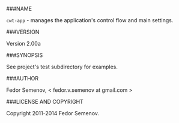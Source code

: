 ###NAME

`cwt-app` - manages the application's control flow and main settings.

###VERSION

Version 2.00a

###SYNOPSIS

See project's test subdirectory for examples.

###AUTHOR

Fedor Semenov, < fedor.v.semenov at gmail.com >

###LICENSE AND COPYRIGHT

Copyright 2011-2014 Fedor Semenov.  

